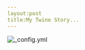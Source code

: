 ```yaml
---
layout:post
title:My Twine Story...
---
```

![_config.yml](https://i.ytimg.com/vi/zT1ZP3scwZE/maxresdefault.jpg)
